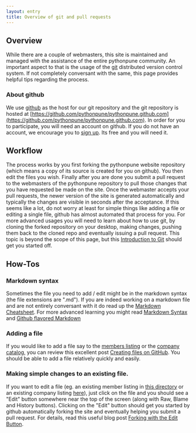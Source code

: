 ```yaml
---
layout: entry
title: Overview of git and pull requests
---
```

## Overview

While there are a couple of webmasters, this site is maintained and managed with the assistance of the entire pythonpune community. An important aspect to that is the usage of the [git](http://git-scm.com/) distributed version control system. If not completely conversant with the same, this page provides helpful tips regarding the process. 

### About github

We use [github](http://github.com) as the host for our git repository and the git repository is hosted at [https://github.com/pythonpune/pythonpune.github.com](https://github.com/pythonpune/pythonpune.github.com). In order for you to participate, you will need an account on github. If you do not have an account, we encourage you to [sign up](https://github.com/signup). Its free and you will need it.

## Workflow

The process works by you first forking the pythonpune website repository (which means a copy of its source is created for you on github). You then edit the files you wish. Finally after you are done you submit a pull request to the webmasters of the pythonpune repository to pull those changes that you have requested be made on the site. Once the webmaster accepts your pull requests, the newer version of the site is generated automatically and typically the changes are visible in seconds after the acceptance. If this seems like a lot, do not worry at least for simple things like adding a file or editing a single file, github has almost automated that process for you. For more advanced usages you will need to learn about how to use git, by cloning the forked repository on your desktop, making changes, pushing them back to the cloned repo and eventually issuing a pull request. This topic is beyond the scope of this page, but this [Introduction to Git](http://learn.github.com/p/intro.html) should get you started off.

## How-Tos

### Markdown syntax

Sometimes the file you need to add / edit might be in the markdown syntax (the file extensions are ".md"). If you are indeed working on a markdown file and are not entirely conversant with it do read up the [Markdown Cheatsheet](https://github.com/adam-p/markdown-here/wiki/Markdown-Cheatsheet). For more advanced learning you might read [Markdown Syntax](http://daringfireball.net/projects/markdown/syntax) and [Github flavored Markdown](http://github.github.com/github-flavored-markdown/)

### Adding a file 

If you would like to add a file say to the [members listing](http://pune.python.org.in/members) or the [company catalog](http://pune.python.org.in/companies), you can review this excellent post [Creating files on GitHub](https://github.com/blog/1327-creating-files-on-github). You should be able to add a file relatively quickly and easily.

### Making simple changes to an existing file.
If you want to edit a file (eg. an existing member listing in [this directory](https://github.com/pythonpune/pythonpune.github.com/tree/master/members/pages) or an existing company listing [here](https://github.com/pythonpune/pythonpune.github.com/tree/master/companies/pages)), just click on the file and you should see a "Edit" button somewhere near the top of the screen (along with Raw, Blame and History buttons). Clicking on the "Edit" button should get you started by github automatically forking the site and eventually helping you submit a pull request. For details, read this useful blog post [Forking with the Edit Button](https://github.com/blog/844-forking-with-the-edit-button).  


